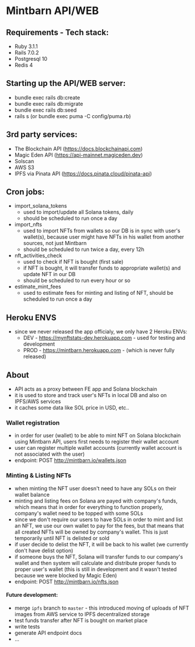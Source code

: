 # Mintbarn API/WEB

## Requirements - Tech stack:
- Ruby 3.1.1
- Rails 7.0.2
- Postgresql 10
- Redis 4

## Starting up the API/WEB server:
- bundle exec rails db:create
- bundle exec rails db:migrate
- bundle exec rails db:seed
- rails s (or bundle exec puma -C config/puma.rb)

## 3rd party services:
- The Blockchain API (https://docs.blockchainapi.com)
- Magic Eden API (https://api-mainnet.magiceden.dev)
- Solscan
- AWS S3
- IPFS via Pinata API (https://docs.pinata.cloud/pinata-api)

## Cron jobs:
- import_solana_tokens
	- used to import/update all Solana tokens, daily
	- should be scheduled to run once a day
- import_nfts
	- used to import NFTs from wallets so our DB is in sync with user's wallet(s), because user might have NFTs in his wallet from another sources, not just Mintbarn
	- should be scheduled to run twice a day, every 12h
- nft_activities_check
  - used to check if NFT is bought (first sale)
  - if NFT is bought, it will transfer funds to appropriate wallet(s) and update NFT in our DB
  - should be scheduled to run every hour or so
- estimate_mint_fees
	- used to estimate fees for minting and listing of NFT, should be scheduled to run once a day

## Heroku ENVS
- since we never released the app officialy, we only have 2 Heroku ENVs:
  - DEV - https://mynftstats-dev.herokuapp.com - used for testing and development
  - PROD - https://mintbarn.herokuapp.com - (which is never fully released)

## About
- API acts as a proxy between FE app and Solana blockchain
- it is used to store and track user's NFTs in local DB and also on IPFS/AWS services
- it caches some data like SOL price in USD, etc..

### Wallet registration
- in order for user (wallet) to be able to mint NFT on Solana blockchain using Mintbarn API, users first needs to register their wallet account
- user can register multiple wallet accounts (currently wallet account is not associated with the user)
- endpoint: POST http://mintbarn.io/wallets.json

### Minting & Listing NFTs
- when minting the NFT user doesn't need to have any SOLs on their wallet balance
- minting and listing fees on Solana are payed with company's funds, which means that in order for everything to function properly, company's wallet need to be topped with some SOLs
- since we don't require our users to have SOLs in order to mint and list an NFT, we use our own wallet to pay for the fees, but that means that all created NFTs will be owned by company's wallet. This is just temporarily until NFT is delisted or sold
- if user decide to delist the NFT, it will be back to his wallet (we currently don't have delist option)
- if someone buys the NFT, Solana will transfer funds to our company's wallet and then system will calculate and distribute proper funds to proper user's wallet (this is still in development and it wasn't tested because we were blocked by Magic Eden)
- endpoint: POST http://mintbarn.io/nfts.json

#### Future development:
- merge `ipfs` branch to `master` - this introduced moving of uploads of NFT images from AWS service to IPFS decentralized storage
- test funds transfer after NFT is bought on market place
- write tests
- generate API endpoint docs
- ...
